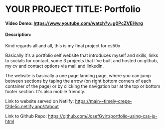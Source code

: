 # YOUR PROJECT TITLE: Portfolio
#### Video Demo:  <https://www.youtube.com/watch?v=g0PcZVEHvrg>
#### Description:
Kind regards all and all, this is my final project for cs50x.

Basically it's a portfolio self website that introduces myself and skills,
links to socials for contact, some 3 projects that I've built and hosted on github, my cv and contact options via mail and linkedin.

The website is basically a one page landing page, where you can jump between sections by taping the arrow (on right bottom corners of each container of the page) or by clicking the navigation bar at the top or bottom footer section. It's also mobile friendly. 

Link to website served on Netlify: https://main--timely-crepe-f2de5c.netlify.app/#about

Link to Github Repo: https://github.com/JosefGvirt/portfolio-using-css-js-html

